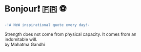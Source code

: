 # Bonjour:exclamation: :fr: :soccer:
``` diff \
-!A NeW inspirational quote every day!- 
```
Strength does not come from physical capacity. It comes from an indomitable will. \
by Mahatma Gandhi